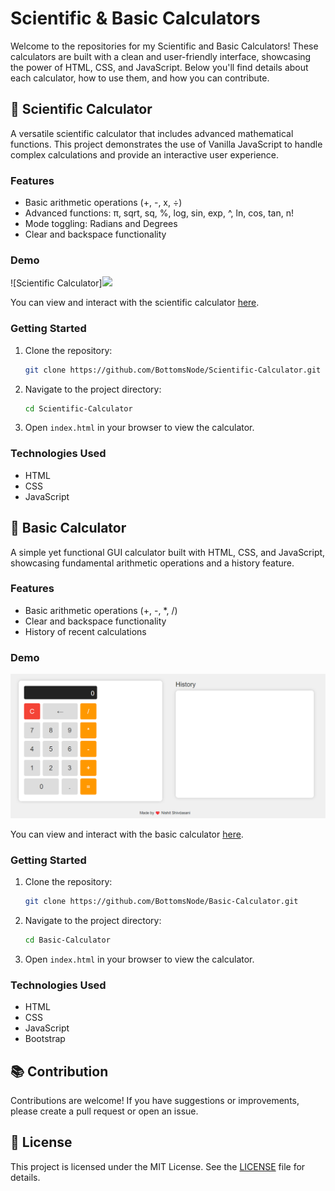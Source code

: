 # Scientific & Basic Calculators

Welcome to the repositories for my Scientific and Basic Calculators! These calculators are built with a clean and user-friendly interface, showcasing the power of HTML, CSS, and JavaScript. Below you'll find details about each calculator, how to use them, and how you can contribute.

## 🚀 Scientific Calculator

A versatile scientific calculator that includes advanced mathematical functions. This project demonstrates the use of Vanilla JavaScript to handle complex calculations and provide an interactive user experience.

### Features
- Basic arithmetic operations (+, -, x, ÷)
- Advanced functions: π, sqrt, sq, %, log, sin, exp, ^, ln, cos, tan, n!
- Mode toggling: Radians and Degrees
- Clear and backspace functionality

### Demo
![Scientific Calculator]<img src="https://github.com/BottomsNode/Scientific-Calculator" width="250"/>

You can view and interact with the scientific calculator [here](<img src="https://github.com/BottomsNode/Scientific-Calculator" width="250"/>).

### Getting Started
1. Clone the repository:
    ```bash
    git clone https://github.com/BottomsNode/Scientific-Calculator.git
    ```
2. Navigate to the project directory:
    ```bash
    cd Scientific-Calculator
    ```
3. Open `index.html` in your browser to view the calculator.

### Technologies Used
- HTML
- CSS
- JavaScript

## 🧮 Basic Calculator

A simple yet functional GUI calculator built with HTML, CSS, and JavaScript, showcasing fundamental arithmetic operations and a history feature.

### Features
- Basic arithmetic operations (+, -, *, /)
- Clear and backspace functionality
- History of recent calculations

### Demo
![Basic Calculator](https://github.com/BottomsNode/JQuery-Calculator/blob/main/simple.png)

You can view and interact with the basic calculator [here](https://github.com/BottomsNode/Basic-Calculator).

### Getting Started
1. Clone the repository:
    ```bash
    git clone https://github.com/BottomsNode/Basic-Calculator.git
    ```
2. Navigate to the project directory:
    ```bash
    cd Basic-Calculator
    ```
3. Open `index.html` in your browser to view the calculator.

### Technologies Used
- HTML
- CSS
- JavaScript
- Bootstrap

## 📚 Contribution

Contributions are welcome! If you have suggestions or improvements, please create a pull request or open an issue.

## 📜 License

This project is licensed under the MIT License. See the [LICENSE](LICENSE) file for details.
